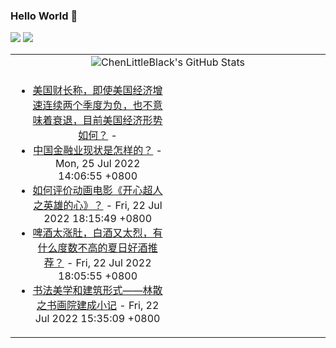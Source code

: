### Hello World 👋

[![](https://img.shields.io/badge/@ChenLittleBlack-1a6c81?style=flat&logo=java&logoColor=1a6c81&label=Java&colorA=ffffff)](https://www.java.com/)
[![](https://img.shields.io/badge/@ChenLittleBlack-41b883?style=flat&logo=vuedotjs&logoColor=41b883&label=Vue&colorA=ffffff)](https://cn.vuejs.org/)

<table>
<tr>
<td colspan="2" style="text-align: center;">
<img alt="ChenLittleBlack's GitHub Stats" src="https://github-readme-stats.vercel.app/api?username=ChenLittleBlack&show_icons=true&icon_color=CE1D2D&text_color=718096&bg_color=ffffff&hide_title=true" />
</td>
</tr>
<tr>
<td align="center" valign="middle">

<!-- START_SECTION:blog -->
* <a href='http://www.zhihu.com/question/545170537/answer/2592225277?utm_campaign=rss&utm_medium=rss&utm_source=rss&utm_content=title' target='_blank'>美国财长称，即使美国经济增速连续两个季度为负，也不意味着衰退，目前美国经济形势如何？</a> - 
* <a href='http://www.zhihu.com/question/61452206/answer/2502167235?utm_campaign=rss&utm_medium=rss&utm_source=rss&utm_content=title' target='_blank'>中国金融业现状是怎样的？</a> - Mon, 25 Jul 2022 14:06:55 +0800
* <a href='http://www.zhihu.com/question/532280167/answer/2587667231?utm_campaign=rss&utm_medium=rss&utm_source=rss&utm_content=title' target='_blank'>如何评价动画电影《开心超人之英雄的心》？</a> - Fri, 22 Jul 2022 18:15:49 +0800
* <a href='http://www.zhihu.com/question/535453251/answer/2587654005?utm_campaign=rss&utm_medium=rss&utm_source=rss&utm_content=title' target='_blank'>啤酒太涨肚，白酒又太烈，有什么度数不高的夏日好酒推荐？</a> - Fri, 22 Jul 2022 18:05:55 +0800
* <a href='http://zhuanlan.zhihu.com/p/540856036?utm_campaign=rss&utm_medium=rss&utm_source=rss&utm_content=title' target='_blank'>书法美学和建筑形式——林散之书画院建成小记</a> - Fri, 22 Jul 2022 15:35:09 +0800
<!-- END_SECTION:blog -->

</td>
<td valign="middle" width="50%">

<!-- START_SECTION:douban -->

<!-- END_SECTION:douban -->

</td>
</tr>
</table>

